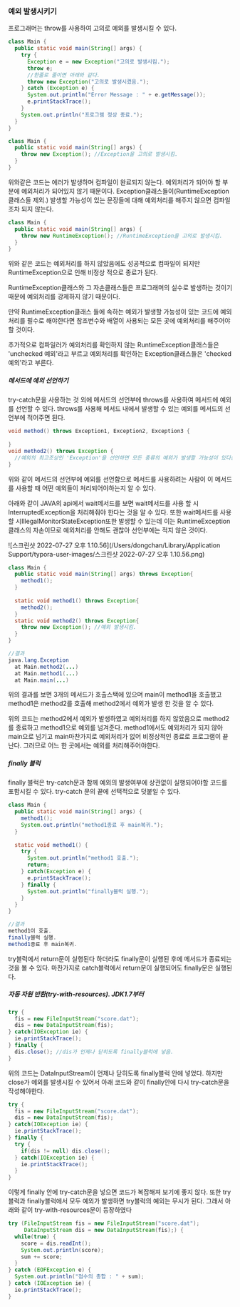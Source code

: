 ### 예외 발생시키기

프로그래머는 throw를 사용하여 고의로 예외를 발생시킬 수 있다.

```java
class Main {
  public static void main(String[] args) {
    try {
      Exception e = new Exception("고의로 발생시킴.");
      throw e;
      //한줄로 줄이면 아래와 같다.
      throw new Exception("고의로 발생시켰음.");
    } catch (Exception e) {
      System.out.println("Error Message : " + e.getMessage());
      e.printStackTrace();
    }
    System.out.println("프로그램 정상 종료.");
  }
}
```



```java
class Main {
  public static void main(String[] args) {
    throw new Exception(); //Exception을 고의로 발생시킴.
  }
}
```

위와같은 코드는 에러가 발생하며 컴파일이 완료되지 않는다. 예외처리가 되어야 할 부분에 예외처리가 되어있지 않기 때문이다. Exception클래스들이(RuntimeException클래스들 제외.) 발생할 가능성이 있는 문장들에 대해 예외처리를 해주지 않으면 컴파일조차 되지 않는다.

```java
class Main {
  public static void main(String[] args) {
    throw new RuntimeException(); //RuntimeException을 고의로 발생시킴.
  }
}
```

위와 같은 코드는 예외처리를 하지 않았음에도 성공적으로 컴파일이 되지만 RuntimeException으로 인해 비정상 적으로 종료가 된다.

RuntimeException클래스와 그 자손클래스들은 프로그래머의 실수로 발생하는 것이기 때문에 예외처리를 강제하지 않기 때문이다. 

만약 RuntimeException클래스 들에 속하는 예외가 발생할 가능성이 있는 코드에 예외처리를 필수로 해야한다면 참조변수와 배열이 사용되는 모든 곳에 예외처리를 해주어야 할 것이다.

추가적으로 컴파일러가 예외처리를 확인하지 않는 RuntimeException클래스들은 'unchecked 예외'라고 부르고 예외처리를 확인하는 Exception클래스들은 'checked 예외'라고 부른다.



##### 메서드에 예외 선언하기

try-catch문을 사용하는 것 외에  메서드의 선언부에 throws를 사용하여 메서드에 예외를 선언할 수 있다. throws를 사용해 메서드 내에서 발생할 수 있는 예외를 메서드의 선언부에 적어주면 된다.

```java
void method() throws Exception1, Exception2, Exception3 {
		
}
void method2() throws Exception {
  //예외의 최고조상인 'Exception'을 선언하면 모든 종류의 예외가 발생할 가능성이 있다는 뜻이다.
}
```

위와 같이 메서드의 선언부에 예외를 선언함으로 메서드를 사용하려는 사람이 이 메서드를 사용할 때 어떤 예외들이 처리되어야하는지 알 수 있다.

아래와 같이 JAVA의 api에서 wait메서드를 보면 wait메서드를 사용 할 시 InterruptedException을 처리해줘야 한다는 것을 알 수 있다. 또한 wait메서드를 사용 할 시IllegalMonitorStateException또한 발생할 수 있는데 이는 RuntimeException클래스의 자손이므로 예외처리를 안해도 괜찮아 선언부에는 적지 않은 것이다.

![스크린샷 2022-07-27 오후 1.10.56](/Users/dongchan/Library/Application Support/typora-user-images/스크린샷 2022-07-27 오후 1.10.56.png)



```java
class Main {
  public static void main(String[] args) throws Exception{
    method1();
  }
  
  static void method1() throws Exception{
    method2();
  }
  static void method2() throws Exception{
    throw new Exception(); //예외 발생시킴.
  }
}

//결과
java.lang.Exception
  at Main.method2(...)
  at Main.method1(...)
  at Main.main(...)
```

위의 결과를 보면 3개의 메서드가 호출스택에 있으며 main이 method1을 호출했고 method1은 method2를 호출해 method2에서 예외가 발생 한 것을 알 수 있다.

위의 코드는 method2에서 예외가 발생하였고 예외처리를 하지 않았음으로 method2를 종료하고 method1으로 예외를 넘겨준다. method1에서도 예외처리가 되지 않아 main으로 넘기고 main마찬가지로 예외처리가 없어 비정상적인 종료로 프로그램이 끝난다. 그러므로 어느 한 곳에서는 예외를 처리해주어야한다.



##### finally 블럭

finally 블럭은 try-catch문과 함께 예외의 발생여부에 상관없이 실행되어야할 코드를 포함시킬 수 있다. try-catch 문의 끝에 선택적으로 덧붙일 수 있다.

```java
class Main {
  public static void main(String[] args) {
    method1();
    System.out.println("method1종료 후 main복귀.");
  }
  
  static void method1() {
    try {
      System.out.println("method1 호출.");
      return;
    } catch(Exception e) {
      e.printStackTrace();
    } finally {
      System.out.println("finally블럭 실행.");
    }
  }
}

//결과
method1이 호출.
finally블럭 실행.
method1종료 후 main복귀.
```

try블럭에서 return문이 실행된다 하더라도 finally문이 실행된 후에 메서드가 종료되는 것을 볼 수 있다. 마찬가지로 catch블럭에서 return문이 실행되어도 finally문은 실행된다.

##### 자동 자원 반환(try-with-resources). JDK1.7부터

```java
try {
  fis = new FileInputStream("score.dat");
  dis = new DataInputStream(fis);
} catch(IOException ie) {
  ie.printStackTrace();
} finally {
  dis.close(); //dis가 언제나 닫히도록 finally블럭에 넣음.
}
```

위의 코드는 DataInputStream이 언제나 닫히도록 finally블럭 안에 넣었다. 하지만 close가 예외를 발생시킬 수 있어서 아래 코드와 같이 finally안에 다시 try-catch문을 작성해야한다.

```java
try {
  fis = new FileInputStream("score.dat");
  dis = new DataInputStream(fis);
} catch(IOException ie) {
  ie.printStackTrace();
} finally {
  try {
    if(dis != null) dis.close();
  } catch(IOException ie) {
    ie.printStackTrace();
  }
}
```

이렇게 finally 안에 try-catch문을 넣으면 코드가 복잡해져 보기에 좋지 않다. 또한 try블럭과 finally블럭에서 모두 예외가 발생하면 try블럭의 예외는 무시가 된다. 그래서 아래와 같이 try-with-resources문이 등장하였다

```java
try (FileInputStream fis = new FileInputStream("score.dat");
     DataInputStream dis = new DataInputStream(fis);) {
  while(true) {
    score = dis.readInt();
    System.out.println(score);
    sum += score;
  }
} catch (EOFException e) {
  System.out.println("점수의 총합 : " + sum);
} catch (IOException ie) {
  ie.printStackTrace();
}
```



